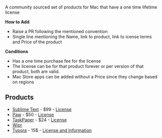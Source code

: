 A community sourced set of products for Mac that have a one time lifetime
license

**How to Add**

- Raise a PR following the mentioned convention
- Single line mentioning the Name, link to product, link to icense terms and
  Price of the product

**Conditions**

- Has a one time purchase fee for the license
- The license can be for that product forever or per version of that product,
  both are valid.
- Mac Store apps can be added without a Price since they change based on regions


## Products

- [Sublime Text](https://www.sublimehq.com/store/text) - $99 - [License](https://www.sublimehq.com/eula)
- [Paw](https://paw.cloud/purchase) - $50 - [License](https://paw.cloud/terms)
- [TaskPaper](https://www.taskpaper.com) - $24 - [License](https://support.hogbaysoftware.com/t/how-does-my-license-work/2665?u=jessegrosjean)
- [Wipr](https://apps.apple.com/us/app/wipr/id1320666476)
- [Typora](https://typora.io/) - 15$ - [License and Information](https://support.typora.io/activation)
